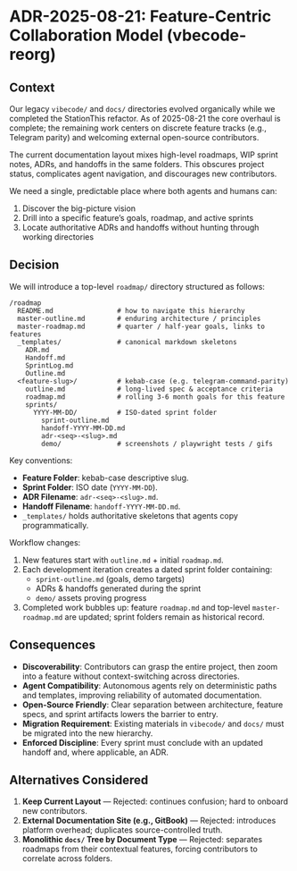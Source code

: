 # ADR-2025-08-21: Feature-Centric Collaboration Model (vbecode-reorg)

## Context
Our legacy `vibecode/` and `docs/` directories evolved organically while we completed the StationThis refactor.  As of 2025-08-21 the core overhaul is complete; the remaining work centers on discrete feature tracks (e.g., Telegram parity) and welcoming external open-source contributors.

The current documentation layout mixes high-level roadmaps, WIP sprint notes, ADRs, and handoffs in the same folders.  This obscures project status, complicates agent navigation, and discourages new contributors.

We need a single, predictable place where both agents and humans can:
1. Discover the big-picture vision
2. Drill into a specific feature’s goals, roadmap, and active sprints
3. Locate authoritative ADRs and handoffs without hunting through working directories

## Decision
We will introduce a top-level `roadmap/` directory structured as follows:

```
/roadmap
  README.md                # how to navigate this hierarchy
  master-outline.md        # enduring architecture / principles
  master-roadmap.md        # quarter / half-year goals, links to features
  _templates/              # canonical markdown skeletons
    ADR.md
    Handoff.md
    SprintLog.md
    Outline.md
  <feature-slug>/          # kebab-case (e.g. telegram-command-parity)
    outline.md             # long-lived spec & acceptance criteria
    roadmap.md             # rolling 3-6 month goals for this feature
    sprints/
      YYYY-MM-DD/          # ISO-dated sprint folder
        sprint-outline.md
        handoff-YYYY-MM-DD.md
        adr-<seq>-<slug>.md
        demo/              # screenshots / playwright tests / gifs
```

Key conventions:
- **Feature Folder**: kebab-case descriptive slug.
- **Sprint Folder**: ISO date (`YYYY-MM-DD`).
- **ADR Filename**: `adr-<seq>-<slug>.md`.
- **Handoff Filename**: `handoff-YYYY-MM-DD.md`.
- `_templates/` holds authoritative skeletons that agents copy programmatically.

Workflow changes:
1. New features start with `outline.md` + initial `roadmap.md`.
2. Each development iteration creates a dated sprint folder containing:
   - `sprint-outline.md` (goals, demo targets)
   - ADRs & handoffs generated during the sprint
   - `demo/` assets proving progress
3. Completed work bubbles up: feature `roadmap.md` and top-level `master-roadmap.md` are updated; sprint folders remain as historical record.

## Consequences
+ **Discoverability**: Contributors can grasp the entire project, then zoom into a feature without context-switching across directories.
+ **Agent Compatibility**: Autonomous agents rely on deterministic paths and templates, improving reliability of automated documentation.
+ **Open-Source Friendly**: Clear separation between architecture, feature specs, and sprint artifacts lowers the barrier to entry.
+ **Migration Requirement**: Existing materials in `vibecode/` and `docs/` must be migrated into the new hierarchy.
+ **Enforced Discipline**: Every sprint must conclude with an updated handoff and, where applicable, an ADR.

## Alternatives Considered
1. **Keep Current Layout** — Rejected: continues confusion; hard to onboard new contributors.
2. **External Documentation Site (e.g., GitBook)** — Rejected: introduces platform overhead; duplicates source-controlled truth.
3. **Monolithic `docs/` Tree by Document Type** — Rejected: separates roadmaps from their contextual features, forcing contributors to correlate across folders.
